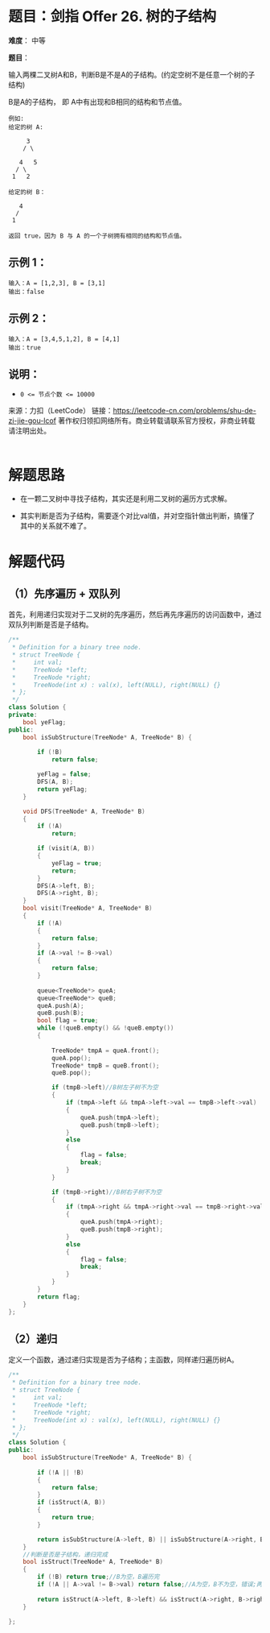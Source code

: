 # 题目：剑指 Offer 26. 树的子结构
**难度**： 中等

**题目**：

输入两棵二叉树A和B，判断B是不是A的子结构。(约定空树不是任意一个树的子结构)

B是A的子结构， 即 A中有出现和B相同的结构和节点值。

```
例如:
给定的树 A:

     3
    / \

   4   5
  / \
 1   2

给定的树 B：

   4 
  /
 1
 
返回 true，因为 B 与 A 的一个子树拥有相同的结构和节点值。
```



## 示例 1：

```
输入：A = [1,2,3], B = [3,1]
输出：false
```

## 示例 2：

```
输入：A = [3,4,5,1,2], B = [4,1]
输出：true
```

## 说明：

- `0 <= 节点个数 <= 10000`



来源：力扣（LeetCode）
链接：https://leetcode-cn.com/problems/shu-de-zi-jie-gou-lcof
著作权归领扣网络所有。商业转载请联系官方授权，非商业转载请注明出处。
<br>
<br>

# 解题思路

- 在一颗二叉树中寻找子结构，其实还是利用二叉树的遍历方式求解。

- 其实判断是否为子结构，需要逐个对比val值，并对空指针做出判断，搞懂了其中的关系就不难了。

# 解题代码

## （1）先序遍历 + 双队列

首先，利用递归实现对于二叉树的先序遍历，然后再先序遍历的访问函数中，通过双队列判断是否是子结构。


```cpp
/**
 * Definition for a binary tree node.
 * struct TreeNode {
 *     int val;
 *     TreeNode *left;
 *     TreeNode *right;
 *     TreeNode(int x) : val(x), left(NULL), right(NULL) {}
 * };
 */
class Solution {
private:
    bool yeFlag;
public:
    bool isSubStructure(TreeNode* A, TreeNode* B) {
        
        if (!B)
            return false;

        yeFlag = false;
        DFS(A, B);
        return yeFlag;
    }

    void DFS(TreeNode* A, TreeNode* B)
    {
        if (!A)
            return;

        if (visit(A, B))
        {
            yeFlag = true;
            return;
        }
        DFS(A->left, B);
        DFS(A->right, B);
    }
    bool visit(TreeNode* A, TreeNode* B)
    {
        if (!A)
        {
            return false;
        }
        if (A->val != B->val)
        {
            return false;
        }
        
        queue<TreeNode*> queA;
        queue<TreeNode*> queB;
        queA.push(A);
        queB.push(B);
        bool flag = true;
        while (!queB.empty() && !queB.empty())
        {
            
            TreeNode* tmpA = queA.front();
            queA.pop();
            TreeNode* tmpB = queB.front();
            queB.pop();

            if (tmpB->left)//B树左子树不为空
            {
                if (tmpA->left && tmpA->left->val == tmpB->left->val)
                {
                    queA.push(tmpA->left);
                    queB.push(tmpB->left);
                }
                else
                {
                    flag = false;
                    break;
                }
            }

            if (tmpB->right)//B树右子树不为空
            {
                if (tmpA->right && tmpA->right->val == tmpB->right->val)
                {
                    queA.push(tmpA->right);
                    queB.push(tmpB->right);
                }
                else
                {
                    flag = false;
                    break;
                }
            }
        }
        return flag;
    }
};
```

## （2）递归

定义一个函数，通过递归实现是否为子结构；主函数，同样递归遍历树A。

```cpp
/**
 * Definition for a binary tree node.
 * struct TreeNode {
 *     int val;
 *     TreeNode *left;
 *     TreeNode *right;
 *     TreeNode(int x) : val(x), left(NULL), right(NULL) {}
 * };
 */
class Solution {
public:
    bool isSubStructure(TreeNode* A, TreeNode* B) {
        
        if (!A || !B)
        {
            return false;
        }
        if (isStruct(A, B))
        {
            return true;
        }

        return isSubStructure(A->left, B) || isSubStructure(A->right, B);
    }
    //判断是否是子结构，递归完成
    bool isStruct(TreeNode* A, TreeNode* B)
    {
        if (!B) return true;//B为空，B遍历完
        if (!A || A->val != B->val) return false;//A为空，B不为空，错误;两者值不相等，错误。
        
        return isStruct(A->left, B->left) && isStruct(A->right, B->right);
    }
    
};
```